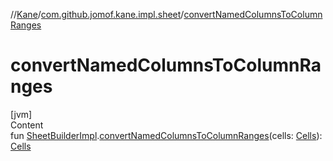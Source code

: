 //[Kane](../index.md)/[com.github.jomof.kane.impl.sheet](index.md)/[convertNamedColumnsToColumnRanges](convert-named-columns-to-column-ranges.md)



# convertNamedColumnsToColumnRanges  
[jvm]  
Content  
fun [SheetBuilderImpl](-sheet-builder-impl/index.md).[convertNamedColumnsToColumnRanges](convert-named-columns-to-column-ranges.md)(cells: [Cells](-cells/index.md)): [Cells](-cells/index.md)  



